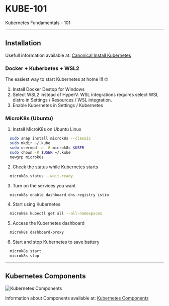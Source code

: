 # KUBE-101

Kubernetes Fundamentals - 101

---

## Installation

Usefull information available at: [Canonical Install Kubernetes](https://ubuntu.com/kubernetes/install)

### Docker + Kuberbetes + WSL2

The easiest way to start Kubernetes at home !!! 🤓

1. Install Docker Destop for Windows
2. Select WSL2 instead of HyperV. WSL integrations requires select WSL distro in Settings / Resources / WSL integration.
3. Enable Kubernetes in Settings / Kubernetes

### MicroK8s (Ubuntu)

1. Install MicroK8s on Ubuntu Linux

```bash
  sudo snap install microk8s --classic
  sudo mkdir ~/.kube
  sudo usermod -a -G microk8s $USER
  sudo chown -R $USER ~/.kube
  newgrp microk8s
```

2. Check the status while Kubernetes starts

```bash
  microk8s status --wait-ready
```

3. Turn on the services you want

```bash
  microk8s enable dashboard dns registry istio
```

4. Start using Kubernetes

```bash
  microk8s kubectl get all --all-namespaces
```

5. Access the Kubernetes dashboard

```bash
  microk8s dashboard-proxy
```

6. Start and stop Kubernetes to save battery

```bash
  microk8s start
  microk8s stop
```

---

## Kubernetes Components

![Kubernetes Components](https://d33wubrfki0l68.cloudfront.net/2475489eaf20163ec0f54ddc1d92aa8d4c87c96b/e7c81/images/docs/components-of-kubernetes.svg)

Information about Components available at: [Kubernetes Components](https://kubernetes.io/docs/concepts/overview/components/)
